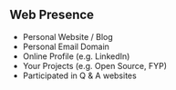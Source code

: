 Web Presence
---------

* Personal Website / Blog
* Personal Email Domain
* Online Profile (e.g. LinkedIn)
* Your Projects (e.g. Open Source, FYP)
* Participated in Q & A websites

